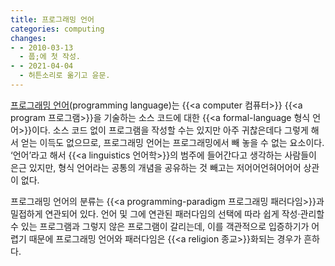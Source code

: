 ```yaml
---
title: 프로그래밍 언어
categories: computing
changes:
- - 2010-03-13
  - 풉;에 첫 작성.
- - 2021-04-04
  - 허튼소리로 옮기고 윤문.
---
```


[프로그래밍 언어](https://en.wikipedia.org/wiki/Programming_language)(programming language)는 {{<a computer 컴퓨터>}} {{<a program 프로그램>}}을 기술하는 소스 코드에 대한 {{<a formal-language 형식 언어>}}이다.
소스 코드 없이 프로그램을 작성할 수는 있지만 아주 귀찮은데다 그렇게 해서 얻는 이득도 없으므로,
프로그래밍 언어는 프로그래밍에서 빼 놓을 수 없는 요소이다.
‘언어’라고 해서 {{<a linguistics 언어학>}}의 범주에 들어간다고 생각하는 사람들이 은근 있지만,
형식 언어라는 공통의 개념을 공유하는 것 빼고는 저어어언혀어어어 상관이 없다.

프로그래밍 언어의 분류는 {{<a programming-paradigm 프로그래밍 패러다임>}}과 밀접하게 연관되어 있다.
언어 및 그에 연관된 패러다임의 선택에 따라 쉽게 작성·관리할 수 있는 프로그램과 그렇지 않은 프로그램이 갈리는데,
이를 객관적으로 입증하기가 어렵기 때문에 프로그래밍 언어와 패러다임은 {{<a religion 종교>}}화되는 경우가 흔하다.

